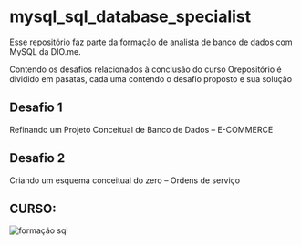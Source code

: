 # mysql_sql_database_specialist
Esse repositório faz parte da formação de analista de banco de dados com MySQL da DIO.me.

Contendo os desafios relacionados à conclusão do curso
Orepositório é dividido em pasatas, cada uma contendo o desafio proposto e sua solução

## Desafio 1
Refinando um Projeto Conceitual de Banco de Dados – E-COMMERCE

## Desafio 2
Criando um esquema conceitual do zero – Ordens de serviço


## CURSO:
![formação sql](https://user-images.githubusercontent.com/81716096/213576454-a6262b77-9c2b-48d2-9991-5622bbd8bb44.png)

